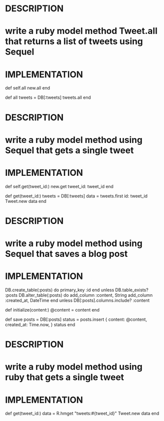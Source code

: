 # DESCRIPTION
# write a ruby model method Tweet.all that returns a list of tweets using Sequel 
# IMPLEMENTATION
def self.all
  new.all
end

def all
  tweets = DB[:tweets]
  tweets.all
end
# DESCRIPTION
# write a ruby model method using Sequel that gets a single tweet
# IMPLEMENTATION
def self.get(tweet_id:)
  new.get tweet_id: tweet_id
end

def get(tweet_id:)
  tweets = DB[:tweets]
  data = tweets.first id: tweet_id
  Tweet.new data
end
# DESCRIPTION
# write a ruby model method using Sequel that saves a blog post
# IMPLEMENTATION
DB.create_table(:posts) do
  primary_key :id
end unless DB.table_exists? :posts
DB.alter_table(:posts) do
  add_column :content, String
  add_column :created_at, DateTime
end unless DB[:posts].columns.include? :content

def initialize(content:)
  @content = content
end

def save
  posts = DB[:posts]
  status = posts.insert {
    content:    @content,
    created_at: Time.now,
  }
  status
end
# DESCRIPTION
# write a ruby model method using ruby that gets a single tweet
# IMPLEMENTATION
def get(tweet_id:)
  data = R.hmget "tweets:#{tweet_id}"
  Tweet.new data
end
